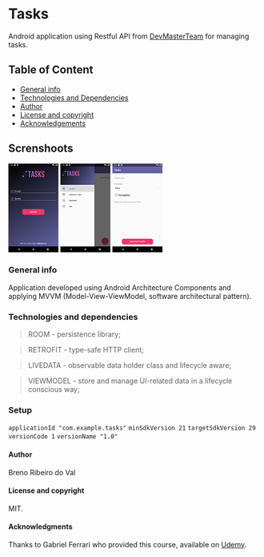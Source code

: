 # Tasks
Android application using Restful API from [DevMasterTeam](http://devmasterteam.com/cursoandroid/api) for managing tasks.

## Table of Content
* [General info](#general-info)
* [Technologies and Dependencies](#technologies-&-dependencies)
* [Author](#author)
* [License and copyright](#license-and-copyright)
* [Acknowledgements](#acknowledgements)

## Screnshoots
![Login](/app/src/root/login.png)
![Navigation Drawer](/app/src/root/navigation.png)
![Register new tasks](/app/src/root/register.png)

### General info
Application developed using Android Architecture Components and applying MVVM (Model-View-ViewModel, software architectural pattern).

### Technologies and dependencies
 > ROOM - persistence library;
 
 > RETROFIT - type-safe HTTP client;
 
 > LIVEDATA - observable data holder class and lifecycle aware;
 
 > VIEWMODEL - store and manage UI-related data in a lifecycle conscious way;

### Setup
`` applicationId "com.example.tasks" ``
`` minSdkVersion 21 ``
`` targetSdkVersion 29 `` 
`` versionCode 1 ``
`` versionName "1.0" ``

#### Author
Breno Ribeiro do Val

#### License and copyright
MIT.

#### Acknowledgments
Thanks to Gabriel Ferrari who provided this course, available on [Udemy](https://www.udemy.com/course/curso-desenvolvedor-kotlin).
